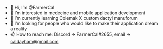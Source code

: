 - 👋 Hi, I’m @FarmerCal
- 👀 I’m interested in medecine and mobile application development
- 🌱 I’m currently learning Colemak X custom dactyl manuforum
- 💞️ I’m looking for people who would like to make their application dream a reality
- 📫 How to reach me: Discord -> FarmerCal#2655, email -> caldayham@gmail.com
